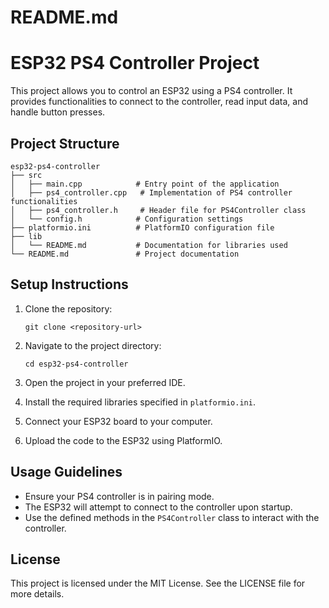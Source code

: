 # README.md

# ESP32 PS4 Controller Project

This project allows you to control an ESP32 using a PS4 controller. It provides functionalities to connect to the controller, read input data, and handle button presses.

## Project Structure

```
esp32-ps4-controller
├── src
│   ├── main.cpp            # Entry point of the application
│   ├── ps4_controller.cpp   # Implementation of PS4 controller functionalities
│   ├── ps4_controller.h     # Header file for PS4Controller class
│   └── config.h            # Configuration settings
├── platformio.ini          # PlatformIO configuration file
├── lib
│   └── README.md           # Documentation for libraries used
└── README.md               # Project documentation
```

## Setup Instructions

1. Clone the repository:
   ```
   git clone <repository-url>
   ```

2. Navigate to the project directory:
   ```
   cd esp32-ps4-controller
   ```

3. Open the project in your preferred IDE.

4. Install the required libraries specified in `platformio.ini`.

5. Connect your ESP32 board to your computer.

6. Upload the code to the ESP32 using PlatformIO.

## Usage Guidelines

- Ensure your PS4 controller is in pairing mode.
- The ESP32 will attempt to connect to the controller upon startup.
- Use the defined methods in the `PS4Controller` class to interact with the controller.

## License

This project is licensed under the MIT License. See the LICENSE file for more details.